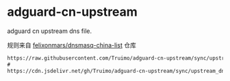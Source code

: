 # adguard-cn-upstream
adguard cn upstream dns file.

规则来自 [felixonmars/dnsmasq-china-list](https://github.com/felixonmars/dnsmasq-china-list) 仓库

```md
https://raw.githubusercontent.com/Truimo/adguard-cn-upstream/sync/upstream_dns_file.conf
#
https://cdn.jsdelivr.net/gh/Truimo/adguard-cn-upstream/sync/upstream_dns_file.conf
```

